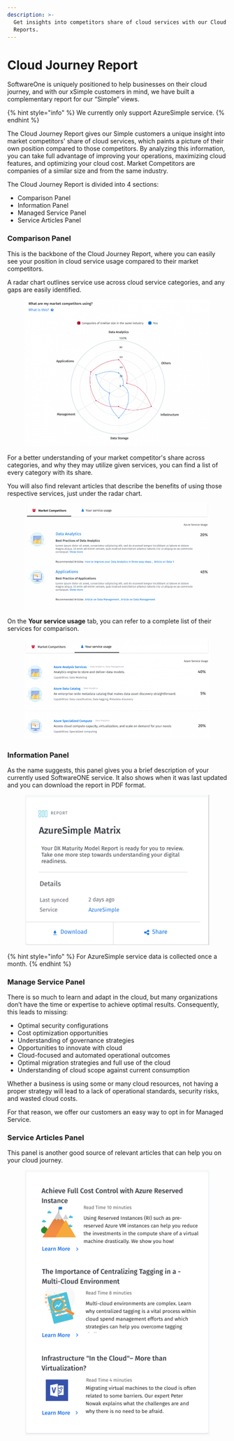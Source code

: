 ```yaml
---
description: >-
  Get insights into competitors share of cloud services with our Cloud Journey
  Reports.
---
```


# Cloud Journey Report

SoftwareOne is uniquely positioned to help businesses on their cloud journey, and with our xSimple customers in mind, we have built a complementary report for our “Simple” views.

{% hint style="info" %}
We currently only support AzureSimple service.
{% endhint %}

The Cloud Journey Report gives our Simple customers a unique insight into market competitors' share of cloud services, which paints a picture of their own position compared to those competitors. By analyzing this information, you can take full advantage of improving your operations, maximizing cloud features, and optimizing your cloud cost. Market Competitors are companies of a similar size and from the same industry.

The Cloud Journey Report is divided into 4 sections:

* Comparison Panel
* Information Panel
* Managed Service Panel
* Service Articles Panel

### Comparison Panel <a href="#comparison-panel" id="comparison-panel"></a>

This is the backbone of the Cloud Journey Report, where you can easily see your position in cloud service usage compared to their market competitors.

A radar chart outlines service use across cloud service categories, and any gaps are easily identified.

<figure><img src="../../../.gitbook/assets/image (686).png" alt=""><figcaption></figcaption></figure>

For a better understanding of your market competitor's share across categories, and why they may utilize given services, you can find a list of every category with its share.&#x20;

You will also find relevant articles that describe the benefits of using those respective services, just under the radar chart.

<figure><img src="../../../.gitbook/assets/image (687).png" alt=""><figcaption></figcaption></figure>

On the **Your service usage** tab, you can refer to a complete list of their services for comparison.

<figure><img src="../../../.gitbook/assets/image (688).png" alt=""><figcaption></figcaption></figure>

### Information Panel <a href="#information-panel" id="information-panel"></a>

As the name suggests, this panel gives you a brief description of your currently used SoftwareONE service. It also shows when it was last updated and you can download the report in PDF format.

<figure><img src="../../../.gitbook/assets/image (689).png" alt=""><figcaption></figcaption></figure>

{% hint style="info" %}
For AzureSimple service data is collected once a month.
{% endhint %}

### Manage Service Panel <a href="#manage-service-panel" id="manage-service-panel"></a>

There is so much to learn and adapt in the cloud, but many organizations don’t have the time or expertise to achieve optimal results. Consequently, this leads to missing:

* Optimal security configurations
* Cost optimization opportunities
* Understanding of governance strategies
* Opportunities to innovate with cloud
* Cloud-focused and automated operational outcomes
* Optimal migration strategies and full use of the cloud
* Understanding of cloud scope against current consumption

Whether a business is using some or many cloud resources, not having a proper strategy will lead to a lack of operational standards, security risks, and wasted cloud costs.

For that reason, we offer our customers an easy way to opt in for Managed Service.

### Service Articles Panel <a href="#service-articles-panel" id="service-articles-panel"></a>

This panel is another good source of relevant articles that can help you on your cloud journey.

<figure><img src="../../../.gitbook/assets/image (690).png" alt=""><figcaption></figcaption></figure>
